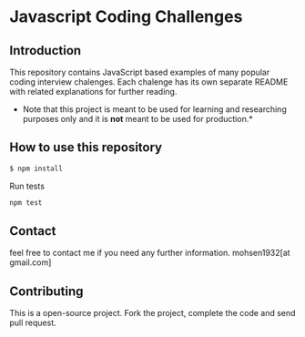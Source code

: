 # Javascript Coding Challenges
## Introduction

This repository contains JavaScript based examples of many popular coding interview chalenges. Each chalenge has its own separate README with related explanations for further reading. 

* Note that this project is meant to be used for learning and researching purposes 
only and it is **not** meant to be used for production.*


## How to use this repository

```bash
$ npm install
```

Run tests
```bash
npm test
```



## Contact

feel free to contact me if you need any further information.
mohsen1932[at gmail.com]


## Contributing

This is a open-source project. Fork the project, complete the code and send pull request.
